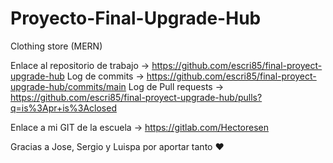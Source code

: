 # Proyecto-Final-Upgrade-Hub
Clothing store (MERN)

Enlace al repositorio de trabajo -> https://github.com/escri85/final-proyect-upgrade-hub
Log de commits -> https://github.com/escri85/final-proyect-upgrade-hub/commits/main
Log de Pull requests -> https://github.com/escri85/final-proyect-upgrade-hub/pulls?q=is%3Apr+is%3Aclosed


Enlace a mi GIT de la escuela -> https://gitlab.com/Hectoresen

Gracias a Jose, Sergio y Luispa por aportar tanto ❤️

